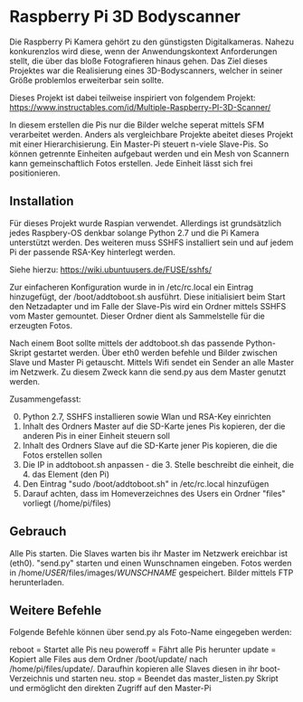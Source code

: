 # Raspberry Pi 3D Bodyscanner

Die Raspberry Pi Kamera gehört zu den günstigsten Digitalkameras. Nahezu konkurenzlos wird diese, wenn der Anwendungskontext Anforderungen stellt, die über das bloße Fotografieren hinaus gehen. Das Ziel dieses Projektes war die Realisierung eines 3D-Bodyscanners, welcher in seiner Größe problemlos erweiterbar sein sollte.

Dieses Projekt ist dabei teilweise inspiriert von folgendem Projekt:
https://www.instructables.com/id/Multiple-Raspberry-PI-3D-Scanner/

In diesem erstellen die Pis nur die Bilder welche seperat mittels SFM verarbeitet werden. Anders als vergleichbare Projekte abeitet dieses Projekt mit einer Hierarchisierung. Ein Master-Pi steuert n-viele Slave-Pis. So können getrennte Einheiten aufgebaut werden und ein Mesh von Scannern kann gemeinschaftlich Fotos erstellen. Jede Einheit lässt sich frei positionieren.


## Installation

Für dieses Projekt wurde Raspian verwendet. Allerdings ist grundsätzlich jedes Raspbery-OS denkbar solange Python 2.7 und die Pi Kamera unterstützt werden.
Des weiteren muss SSHFS installiert sein und auf jedem Pi der passende RSA-Key hinterlegt werden.

Siehe hierzu: https://wiki.ubuntuusers.de/FUSE/sshfs/


Zur einfacheren Konfiguration wurde in in /etc/rc.local ein Eintrag hinzugefügt, der /boot/addtoboot.sh ausführt. Diese initialisiert beim Start den Netzadapter und im Falle der Slave-Pis wird ein Ordner mittels SSHFS vom Master gemountet. Dieser Ordner dient als Sammelstelle für die erzeugten Fotos.

Nach einem Boot sollte mittels der addtoboot.sh das passende Python-Skript gestartet werden. Über eth0 werden befehle und Bilder zwischen Slave und Master Pi getauscht. Mittels Wifi sendet ein Sender an alle Master im Netzwerk. Zu diesem Zweck kann die send.py aus dem Master genutzt werden.


Zusammengefasst:

0. Python 2.7, SSHFS installieren sowie Wlan und RSA-Key einrichten
1. Inhalt des Ordners Master auf die SD-Karte jenes Pis kopieren, der die anderen Pis in einer Einheit steuern soll
2. Inhalt des Ordners Slave auf die SD-Karte jener Pis kopieren, die die Fotos erstellen sollen
3. Die IP in addtoboot.sh anpassen - die 3. Stelle beschreibt die einheit, die 4. das Element (den Pi)
4. Den Eintrag "sudo /boot/addtoboot.sh" in /etc/rc.local hinzufügen
5. Darauf achten, dass im Homeverzeichnes des Users ein Ordner "files" vorliegt (/home/pi/files)


## Gebrauch

Alle Pis starten. Die Slaves warten bis ihr Master im Netzwerk ereichbar ist (eth0).
"send.py" starten und einen Wunschnamen eingeben.
Fotos werden in /home/*USER*/files/images/*WUNSCHNAME* gespeichert.
Bilder mittels FTP herunterladen.


## Weitere Befehle

Folgende Befehle können über send.py als Foto-Name eingegeben werden:

reboot = Startet alle Pis neu
poweroff = Fährt alle Pis herunter
update = Kopiert alle Files aus dem Ordner /boot/update/ nach /home/pi/files/update/. Daraufhin kopieren alle Slaves diesen in ihr boot-Verzeichnis und starten neu.
stop = Beendet das master_listen.py Skript und ermöglicht den direkten Zugriff auf den Master-Pi

